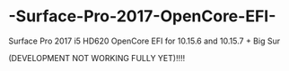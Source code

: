 # -Surface-Pro-2017-OpenCore-EFI-
Surface Pro 2017 i5 HD620 OpenCore EFI for 10.15.6 and 10.15.7 + Big Sur


(DEVELOPMENT NOT WORKING FULLY YET)!!!!
